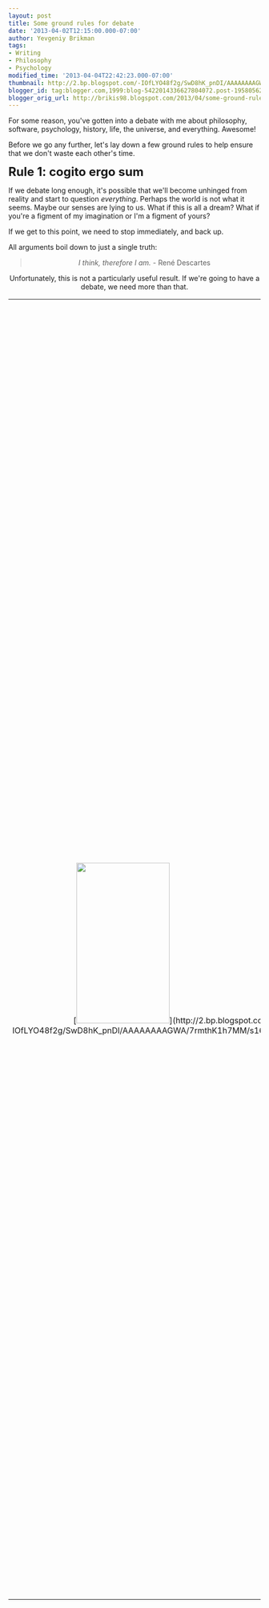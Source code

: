 ```yaml
---
layout: post
title: Some ground rules for debate
date: '2013-04-02T12:15:00.000-07:00'
author: Yevgeniy Brikman
tags:
- Writing
- Philosophy
- Psychology
modified_time: '2013-04-04T22:42:23.000-07:00'
thumbnail: http://2.bp.blogspot.com/-IOfLYO48f2g/SwD8hK_pnDI/AAAAAAAAGWA/7rmthK1h7MM/s72-c/IMG_5618.JPG
blogger_id: tag:blogger.com,1999:blog-5422014336627804072.post-195805625726973840
blogger_orig_url: http://brikis98.blogspot.com/2013/04/some-ground-rules-for-debate.html
---
```


For some reason, you've gotten into a debate with me about philosophy, 
software, psychology, history, life, the universe, and everything. Awesome! 

Before we go any further, let's lay down a few ground rules to help ensure 
that we don't waste each other's time. 

<span style="font-size: x-large;">**Rule 1: cogito ergo sum** 

If we debate long enough, it's possible that we'll become unhinged from 
reality and start to question *everything*. Perhaps the world is not what it 
seems. Maybe our senses are lying to us. What if this is all a dream? What if 
you're a figment of my imagination or I'm a figment of yours? 

If we get to this point, we need to stop immediately, and back up. 

All arguments boil down to just a single truth: 
<div style="text-align: center;"><blockquote class="tr_bq"><i 
style="text-align: center;">I think, therefore I am.</i><span 
style="text-align: center;"> - René Descartes</blockquote>Unfortunately, this 
is not a particularly useful result. If we're going to have a debate, we need 
more than that. 
<table align="center" cellpadding="0" cellspacing="0" 
class="tr-caption-container" style="margin-left: auto; margin-right: auto; 
text-align: center;"><td style="text-align: center;">[<img border="0" 
height="320" 
src="http://2.bp.blogspot.com/-IOfLYO48f2g/SwD8hK_pnDI/AAAAAAAAGWA/7rmthK1h7MM/s320/IMG_5618.JPG" 
width="186" 
/>](http://2.bp.blogspot.com/-IOfLYO48f2g/SwD8hK_pnDI/AAAAAAAAGWA/7rmthK1h7MM/s1600/IMG_5618.JPG)<td 
class="tr-caption" style="text-align: center;">I am, therefore I thinkEven 
though I can't prove it, I'm going to *assume* that there is some sort of real 
world out there; that there isn't a robot deity keeping my brain trapped in a 
computer simulation; that my senses aren't lying to me all the time. I'm going 
to assume that the world is, more or less, what it seems, and our role is 
merely to do our best to adapt to it. 

If we can't agree to these axioms, then we shouldn't waste any more time 
debating. If "I think, therefore I am" is the *only* thing you're willing to 
believe, then we won't make it very far anyway. After all, if everything is a 
lie, what could we possibly gain from a debate? 

<span style="font-size: x-large;">**Rule 2: theories and models** 
<div> 
<div>Although I'll rely on some axioms as the basis for my reality, most of my 
claims will come from *theories*. I put this word in italics because it needs 
some explanation.<div> 
<div>Outside of a scientific context, the word theory often means that 
something is uncertain or unproven. For example, people like to criticize the 
theory of evolution by saying "it's *only* a theory." <div> 
<div>This is an unfortunate mix-up because, in science, theory means something 
different. A theory is an explanation based on observation and experimentation 
that can be used to describe and predict something. <div> 
<div>In other words, a theory is a *tool* that you use. It is a *model* of 
reality that can be used to make predictions; whether or not the theory 
corresponds to some underlying truth about that reality is (almost) 
irrelevant.<div> 
<div>In fact, I'll go one step further: <blockquote class="tr_bq" 
style="text-align: center;">*All models are wrong, but some are useful. *- 
George E.P. Box</blockquote><div>Yep, all theories are wrong. And that's OK. 
For example, we know that the theory of gravity is wrong (see: general 
relativity); we know that Newton's laws of motion are wrong (see: special 
relativity); in fact, most of classical physics is wrong (see: quantum 
mechanics); there is a whole wiki page of [superseded scientific 
theories](http://en.wikipedia.org/wiki/Superseded_scientific_theories). 
Nevertheless, all of these theories have been and continue to be incredibly 
useful, providing the essential tools for building airplanes, bridges, 
computers, spaceships, and understanding the universe. 

The goal of a theory isn't to be right; after all, you can never *really* be 
right, as per rule 1. The goal of a theory is to be *useful*. The important 
question is not "is this theory correct" but rather, "does this theory let us 
make predictions about the world better than other theories"?<div> 
<div>For example, the theory of evolution by natural selection lets us make 
some good predictions about how plant and animal species came to be and what 
will happen to them in the future. It may be *only* a theory, but it's a very 
useful one. On the other hand, intelligent design doesn't match our 
observations, isn't useful for making predictions, and therefore not a theory. 

<div>So, when you and I debate, it's not worth debating axioms, so all we can 
really do is debate theories. And we won't debate them based on the merit of 
whether they are true or not, but whether they are more useful than other 
theories.<div> 
<div><b style="font-size: xx-large;">Rule 3: the most important 
question</b><div> 
<div>One final step before we can have a debate: you need to ask yourself a 
question. It's arguably the most important question in all of science, reason, 
and debate:<blockquote class="tr_bq" style="text-align: center;">*What would 
convince you that you're wrong?*</blockquote><div>Be honest. What facts, 
evidence, or events would convince you that your current stance in the debate 
is wrong? This question is the very basis of the scientific method.<div> 
<div>If there is not a single thing in the world that could convince you that 
you're wrong, then your stance isn't a theory, but an article of faith. And 
faith cannot be debated.<div> 
<div>What would convince an evolutionary scientist that the theory of 
evolution is totally wrong? That is, what would show that the theory of 
evolution is not a useful model? I can think of a few examples: discovering 
evidence that the earth was just a few thousand years old; observing a new 
species magically materialize with no connection to any other species; finding 
evidence that the entire fossil record is an elaborate hoax by the liberal 
media.<div> 
<div>What would convince someone who believes in intelligent design that they 
are wrong? As far as I know, nothing. Apparently, numerous [observations of 
natural 
selection](http://en.wikipedia.org/wiki/Natural_selection#Examples_of_natural_selection) 
in progress, mounds of data showing the [earth is over 4 billion years 
old](http://en.wikipedia.org/wiki/Age_of_the_Earth), an extensive fossil 
record, and countless examples of [unintelligent 
design](http://en.wikipedia.org/wiki/Argument_from_poor_design#Examples) are 
not enough. This is yet another reason intelligent design is not a scientific 
theory and should not be taught as one in schools. 

<div><div class="separator" style="clear: both; text-align: center;">[<img 
border="0" height="382" src="http://imgs.xkcd.com/comics/wright_brothers.png" 
width="400" />](http://xkcd.com/106/) 
<div>As long as a debate is about faith instead of theory, it is largely 
pointless, since there is nothing that can change either party's mind. This is 
why it's so painful to debate topics like abortion, conspiracy theories, 
politics, and religion. 

Therefore, I propose that we only have a debate if both of us can identify, at 
least to ourselves, that there is at least one piece of evidence that could 
convince us that we're wrong.<div> 
<div><b style="font-size: xx-large;">Alright, let's do this</b><div> 
<div>Made it this far? 

Good. 

Because I'm ready to put on a clinic. 

<div class="separator" style="clear: both; text-align: center;"> 
<div style="text-align: center;"><object class="BLOGGER-youtube-video" 
classid="clsid:D27CDB6E-AE6D-11cf-96B8-444553540000" 
codebase="http://download.macromedia.com/pub/shockwave/cabs/flash/swflash.cab#version=6,0,40,0" 
data-thumbnail-src="http://img.youtube.com/vi/hnTmBjk-M0c/0.jpg" height="266" 
width="320"><param name="movie" 
value="http://youtube.googleapis.com/v/hnTmBjk-M0c&source=uds" /><param 
name="bgcolor" value="#FFFFFF" /><param name="allowFullScreen" value="true" 
/><embed width="320" height="266"  
src="http://youtube.googleapis.com/v/hnTmBjk-M0c&source=uds" 
type="application/x-shockwave-flash" allowfullscreen="true"></embed></object> 
